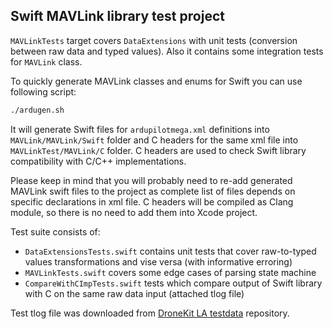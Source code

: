 ## Swift MAVLink library test project ##

`MAVLinkTests` target covers `DataExtensions` with unit tests (conversion between raw data and typed values). Also it contains some integration tests for `MAVLink` class.

To quickly generate MAVLink classes and enums for Swift you can use following script:

```bash
./ardugen.sh
```
It will generate Swift files for `ardupilotmega.xml` definitions into `MAVLink/MAVLink/Swift` folder and C headers for the same xml file into `MAVLinkTest/MAVLink/C` folder. C headers are used to check Swift library compatibility with C/C++ implementations.

Please keep in mind that you will probably need to re-add generated MAVLink swift files to the project as complete list of files depends on specific declarations in xml file. C headers will be compiled as Clang module, so there is no need to add them into Xcode project.

Test suite consists of:
- `DataExtensionsTests.swift` contains unit tests that cover raw-to-typed values transformations and vise versa (with informative erroring)
- `MAVLinkTests.swift` covers some edge cases of parsing state machine 
- `CompareWithCImpTests.swift` tests which compare output of Swift library with C on the same raw data input (attached tlog file)

Test tlog file was downloaded from [DroneKit LA testdata](https://github.com/dronekit/dronekit-la-testdata) repository.